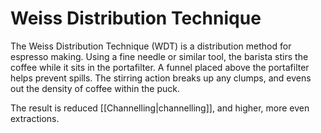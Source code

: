 # Weiss Distribution Technique

The Weiss Distribution Technique (WDT) is a distribution method for espresso making. Using a fine needle or similar tool, the barista stirs the coffee while it sits in the portafilter. A funnel placed above the portafilter helps prevent spills. The stirring action breaks up any clumps, and evens out the density of coffee within the puck.

The result is reduced [[Channelling|channelling]], and higher, more even extractions.

